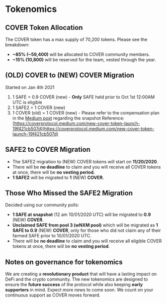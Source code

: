 # Tokenomics

## COVER Token Allocation <a id="a7cc"></a>

The COVER token has a max supply of 70,200 tokens. Please see the breakdown: 

* **~85% \(~59,400\)** will be allocated to COVER community members.
* **~15% \(10,800\)** will be reserved for the team, vested through the year.

## \(OLD\) COVER to \(NEW\) COVER Migration <a id="8e70"></a>

Started on Jan 4th 2021

1. 1 SAFE = 0.9 COVER \(new\)       - **Only** SAFE held prior to Oct 1st 12:00AM UTC is eligible
2. 1 SAFE2 = 1 COVER \(new\)
3. 1 COVER \(old\) = 1 COVER \(new\)       - Please refer to the compensation plan in the [Medium post](https://coverprotocol.medium.com/compensation-plan-b089d499191e) regarding the snapshot  Reference: [https://coverprotocol.medium.com/new-cover-token-launch-19f421cb507d](https://coverprotocol.medium.com/new-cover-token-launch-19f421cb507d)

## SAFE2 to COVER Migration <a id="8e70"></a>

* The SAFE2 migration to \(NEW\) COVER tokens will start on **11/20/2020**.
* There will be **no deadline** to claim and you will receive all COVER tokens at once, there will be **no vesting period.**
* **1 SAFE2** will be migrated to **1** \(NEW\) **COVER.**

## Those Who Missed the SAFE2 Migration <a id="b8d6"></a>

Decided using our community polls:

* **1 SAFE at snapshot** \(12 am 10/01/2020 UTC\) will be migrated to **0.9** \(NEW\) **COVER**.
* **Unclaimed SAFE from pool 3 \(wNXM pool\)** which will be migrated as **1 SAFE to 0.9** \(NEW\) **COVER**, only for those who did not claim any of their farmed SAFE prior to 10/01/2020 UTC.
* There will be **no deadline** to claim and you will receive all eligible COVER tokens at once, there will be **no vesting period**.

## Notes on governance for tokenomics <a id="8702"></a>

We are creating a **revolutionary product** that will have a lasting impact on DeFi and the crypto community. The new tokenomics are designed to ensure the **future success** of the protocol while also keeping **early supporters** in mind. Expect more news to come soon. We count on your continuous support as COVER moves forward.

